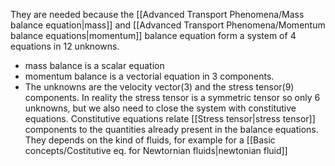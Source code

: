 They are needed because the [[Advanced Transport Phenomena/Mass balance equation|mass]] and [[Advanced Transport Phenomena/Momentum balance equations|momentum]] balance equation form a system of 4 equations in 12 unknowns. 
- mass balance is a scalar equation
- momentum balance is a vectorial equation in 3 components. 
- The unknowns are the velocity vector(3) and the stress tensor(9) components. 
In reality the stress tensor is a symmetric tensor so only 6 unknowns, but we also need to close the system with constitutive equations. 
Constitutive equations relate [[Stress tensor|stress tensor]] components to the quantities already present in the balance equations. 
They depends on the kind of fluids, for example for a [[Basic concepts/Costitutive eq. for Newtornian fluids|newtonian fluid]]
